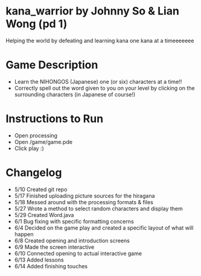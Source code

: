# kana_warrior by Johnny So & Lian Wong (pd 1)
Helping the world by defeating and learning kana one kana at a timeeeeeee

# Game Description
- Learn the NIHONGOS (Japanese) one (or six) characters at a time!!
- Correctly spell out the word given to you on your level by clicking on the surrounding characters (in Japanese of course!)

# Instructions to Run
- Open processing
- Open /game/game.pde
- Click play :)

# Changelog
- 5/10 Created git repo
- 5/17 Finished uploading picture sources for the hiragana
- 5/18 Messed around with the processing formats & files
- 5/27 Wrote a method to select random characters and display them
- 5/29 Created Word.java
- 6/1 Bug fixing with specific formatting concerns
- 6/4 Decided on the game play and created a specific layout of what will happen
- 6/8 Created opening and introduction screens
- 6/9 Made the screen interactive
- 6/10 Connected opening to actual interactive game
- 6/13 Added lessons
- 6/14 Added finishing touches
